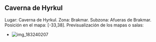 ## Caverna de Hyrkul
Lugar: Caverna de Hyrkul.
Zona: Brakmar.
Subzona: Afueras de Brakmar.
Posición en el mapa: [-33,38].
Previsualización de los mapas o salas:
- ![img_183240207](https://media.discordapp.net/attachments/1115311447145193482/1115341684604145704/183240207.jpg)